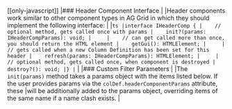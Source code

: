 [[only-javascript]]
|### Header Component Interface
|
|Header components work similar to other component types in AG Grid in which they should implement the following interface:
|
|```ts
|interface IHeaderComp {
|    // optional method, gets called once with params
|    init?(params: IHeaderCompParams): void;
|    
|    // can get called more than once, you should return the HTML element
|    getGui(): HTMLElement;
|    
|    // gets called when a new Column Definition has been set for this header
|    refresh(params: IHeaderCompParams): HTMLElement;
|    
|    // optional method, gets called once, when component is destroyed
|    destroy?(): void;
|}
|```
|
|### Custom Filter Parameters
|
|The `init(params)` method takes a params object with the items listed below. If the user provides params via the `colDef.headerComponentParams` attribute, these 
|will be additionally added to the params object, overriding items of the same name if a name clash exists.
|
